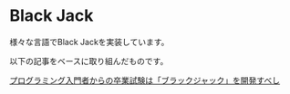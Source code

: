 # Black Jack

様々な言語でBlack Jackを実装しています。

以下の記事をベースに取り組んだものです。

[プログラミング入門者からの卒業試験は「ブラックジャック」を開発すべし](https://qiita.com/hirossyi73/items/cf8648c31898216312e5)

